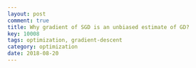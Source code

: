 ```yaml
---
layout: post
comment: true
title: Why gradient of SGD is an unbiased estimate of GD?
key: 10008
tags: optimization, gradient-descent
category: optimization
date: 2018-08-20
---
```


